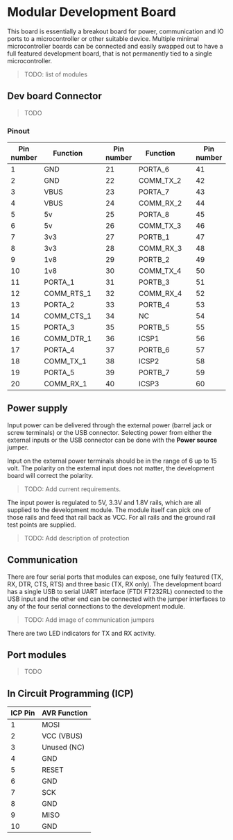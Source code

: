 # Modular Development Board

This board is essentially a breakout board for power, communication
and IO ports to a microcontroller or other suitable device. Multiple 
minimal microcontroller boards can be connected and easily swapped out
to have a full featured development board, that is not permanently tied
to a single microcontroller.

> TODO: list of modules

## Dev board Connector

> TODO

### Pinout

| Pin number | Function   |   | Pin number | Function  |   | Pin number | Function |   | Pin number | Function |
|------------|------------|---|------------|-----------|---|------------|----------|---|------------|----------|
|          1 | GND        |   |         21 | PORTA_6   |   |         41 | PORTB_8  |   |         61 | PORTD_2  |
|          2 | GND        |   |         22 | COMM_TX_2 |   |         42 | ICSP4    |   |         62 | PORTE_8  |
|          3 | VBUS       |   |         23 | PORTA_7   |   |         43 | PORTC_1  |   |         63 | PORTD_3  |
|          4 | VBUS       |   |         24 | COMM_RX_2 |   |         44 | ICSP5    |   |         64 | PORTE_7  |
|          5 | 5v         |   |         25 | PORTA_8   |   |         45 | PORTC_2  |   |         65 | PORTD_4  |
|          6 | 5v         |   |         26 | COMM_TX_3 |   |         46 | ICSP6    |   |         66 | PORTE_6  |
|          7 | 3v3        |   |         27 | PORTB_1   |   |         47 | PORTC_3  |   |         67 | PORTD_5  |
|          8 | 3v3        |   |         28 | COMM_RX_3 |   |         48 | ICSP7    |   |         68 | PORTE_5  |
|          9 | 1v8        |   |         29 | PORTB_2   |   |         49 | PORTC_4  |   |         69 | PORTD_6  |
|         10 | 1v8        |   |         30 | COMM_TX_4 |   |         50 | ICSP8    |   |         70 | PORTE_4  |
|         11 | PORTA_1    |   |         31 | PORTB_3   |   |         51 | PORTC_5  |   |         71 | PORTD_7  |
|         12 | COMM_RTS_1 |   |         32 | COMM_RX_4 |   |         52 | ICSP9    |   |         72 | PORTE_3  |
|         13 | PORTA_2    |   |         33 | PORTB_4   |   |         53 | PORTC_6  |   |         73 | PORTD_8  |
|         14 | COMM_CTS_1 |   |         34 | NC        |   |         54 | ICSP10   |   |         74 | PORTE_2  |
|         15 | PORTA_3    |   |         35 | PORTB_5   |   |         55 | PORTC_7  |   |         75 | NC       |
|         16 | COMM_DTR_1 |   |         36 | ICSP1     |   |         56 | NC       |   |         76 | PORTE_1  |
|         17 | PORTA_4    |   |         37 | PORTB_6   |   |         57 | PORTC_8  |   |         77 | VBUS     |
|         18 | COMM_TX_1  |   |         38 | ICSP2     |   |         58 | RST_A    |   |         78 | VBUS     |
|         19 | PORTA_5    |   |         39 | PORTB_7   |   |         59 | PORTD_1  |   |         79 | GND      |
|         20 | COMM_RX_1  |   |         40 | ICSP3     |   |         60 | RST_B    |   |         80 | GND      |

## Power supply

Input power can be delivered through the external power (barrel jack or 
screw terminals) or the USB connector. Selecting power from either the 
external inputs or the USB connector can be done with the **Power source** 
jumper.

Input on the external power terminals should be in the range
of 6 up to 15 volt. The polarity on the external input does not matter,
the development board will correct the polarity.

> TODO: Add current requirements.

The input power is regulated to 5V, 3.3V and 1.8V rails, which are 
all supplied to the development module. The module itself can pick one
of those rails and feed that rail back as VCC. For all rails and the 
ground rail test points are supplied.

> TODO: Add description of protection

## Communication

There are four serial ports that modules can expose, one fully featured (TX, RX, 
DTR, CTS, RTS) and three basic (TX, RX only). The development board has a single
USB to serial UART interface (FTDI FT232RL) connected to the USB input and the
other end can be connected with the jumper interfaces to any of the four serial
connections to the development module.

> TODO: Add image of communication jumpers

There are two LED indicators for TX and RX activity.

## Port modules

> TODO

## In Circuit Programming (ICP)

| ICP Pin | AVR Function |
|---------|--------------|
|       1 | MOSI         |
|       2 | VCC (VBUS)   |
|       3 | Unused (NC)  |
|       4 | GND          |
|       5 | RESET        |
|       6 | GND          |
|       7 | SCK          |
|       8 | GND          |
|       9 | MISO         |
|      10 | GND          |

